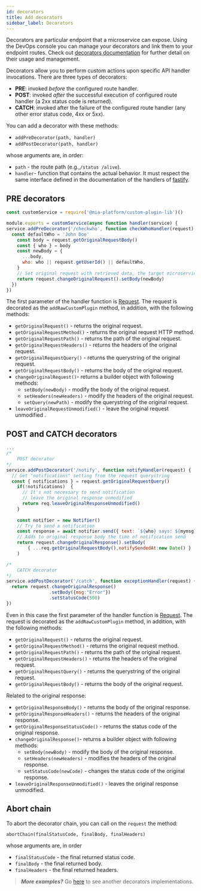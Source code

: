 ```yaml
---
id: decorators
title: Add decorators
sidebar_label: Decorators
---
```




Decorators are particular endpoint that a microservice can expose. Using the DevOps console you can manage your decorators and link them to your endpoint routes. Check out [decorators documentation](/development_suite/api-console/api-design/decorators.md) for further detail on their usage and management.

Decorators allow you to perform custom actions upon specific API handler invocations. There are three types of decorators:

* **PRE**: invoked *before* the configured route handler.
* **POST**: invoked *after* the successful execution of configured route handler (a 2xx status code is returned).
* **CATCH**: invoked after the failure of the configured route handler (any other error status code, 4xx or 5xx).

You can add a decorator with these methods:

* ```addPreDecorator(path, handler)```
* ```addPostDecorator(path, handler)```

whose arguments are, in order:

* `path` - the route path (e.g.,`/status /alive`).
* `handler`- function that contains the actual behavior. It must respect the same interface defined in the
documentation of the handlers of [fastify](https://www.fastify.io/docs/latest/Routes/#routes-config).

## PRE decorators

```js
const customService = require('@mia-platform/custom-plugin-lib')()

module.exports = customService(async function handler(service) {
service.addPreDecorator('/checkwho', function checkWhoHandler(request) {
  const defaultWho = 'John Doe'
    const body = request.getOriginalRequestBody()
    const { who } = body
    const newBody = {
      ...body,
      who: who || request.getUserId() || defaultWho,
    }
    // Set original request with retrieved data, the target microservice will receive your newly defined body.
    return request.changeOriginalRequest().setBody(newBody)
  })
}) 
```

The first parameter of the handler function is [Request](https://www.fastify.io/docs/latest/Request/). The request is decorated as the `addRawCustomPlugin` method, in addition, with the following methods:

* `getOriginalRequest()` - returns the original request.
* `getOriginalRequestMethod()` - returns the original request HTTP method.
* `getOriginalRequestPath()` - returns the path of the original request.
* `getOriginalRequestHeaders()` - returns the headers of the original request.
* `getOriginalRequestQuery()` - returns the querystring of the original request.
* `getOriginalRequestBody()` - returns the body of the original request.
* `changeOriginalRequest()`- returns a builder object with following methods:
  * `setBody(newBody)` - modify the body of the original request.
  * `setHeaders(newHeaders)` - modify the headers of the original request.
  * `setQuery(newPath)` - modify the querystring of the original request.
* `leaveOriginalRequestUnmodified()` - leave the original request unmodified .

## POST and CATCH decorators

```js
...
/*
    POST decorator
*/
service.addPostDecorator('/notify', function notifyHandler(request) {
  // Get "notifications" setting from the request querystring
  const { notifications } = request.getOriginalRequestQuery()
    if(!notifications)  {
      // It's not necessary to send notification
      // leave the original response unmodified
      return req.leaveOriginalResponseUnmodified()
    }
    
    const notifier = new Notifier()
    // Try to send a notification
    const response = await notifier.send({ text: `${who} says: ${mymsg}`})
    // Adds to original response body the time of notification send
    return request.changeOriginalResponse().setBody(
        { ...req.getOriginalRequestBody(),notifySendedAt:new Date() }
    )

/*
    CATCH decorator
*/
service.addPostDecorator('/catch', function exceptionHandler(request) {
  return request.changeOriginalResponse()
                .setBody({msg:"Error"})
                .setStatusCode(500)
}) 
```

Even in this case the first parameter of the handler function is [Request](https://www.fastify.io/docs/latest/Request/). The request is decorated as the `addRawCustomPlugin` method, in addition, with the following methods:

* `getOriginalRequest()` - returns the original request.
* `getOriginalRequestMethod()` - returns the original request method.
* `getOriginalRequestPath()` - returns the path of the original request.
* `getOriginalRequestHeaders()` - returns the headers of the original request.
* `getOriginalRequestQuery()` - returns the querystring of the original request.
* `getOriginalRequestBody()` - returns the body of the original request.

Related to the original response:

* `getOriginalResponseBody()` - returns the body of the original response.
* `getOriginalResponseHeaders()` - returns the headers of the original response.
* `getOriginalResponseStatusCode()` - returns the status code of the original response.
* `changeOriginalResponse()`- returns a builder object with following methods:
  * `setBody(newBody)` - modify the body of the original response.
  * `setHeaders(newHeaders)` - modifies the headers of the original response.
  * `setStatusCode(newCode)` - changes the status code of the original response.
* `leaveOriginalResponseUnmodified()` - leaves the original response unmodified.

## Abort chain

To abort the decorator chain, you can call on the `request` the method:

 `abortChain(finalStatusCode, finalBody, finalHeaders)`

 whose arguments are, in order

* `finalStatusCode` - the final returned status code.
* `finalBody` - the final returned body.
* `finalHeaders` - the final returned headers.

> **_More examples?_** Go [here](https://github.com/mia-platform/custom-plugin-lib/blob/master/examples/advanced/index.js) to see another decorators implementations.
